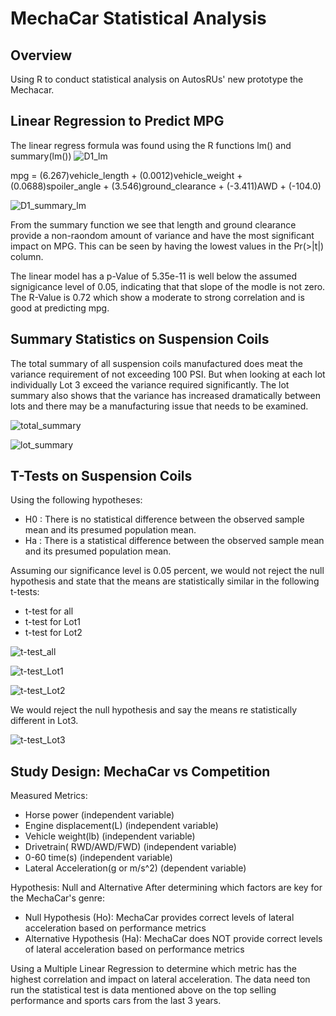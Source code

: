 # MechaCar Statistical Analysis
## Overview 
Using R to conduct statistical analysis on AutosRUs' new prototype the Mechacar. 

## Linear Regression to Predict MPG

The linear regress formula was found using the R functions lm() and summary(lm())
![D1_lm](https://user-images.githubusercontent.com/57120024/172223854-302e27a3-bbbd-46a2-bf06-79bf8d36c1be.PNG)

mpg = (6.267)vehicle_length + (0.0012)vehicle_weight + (0.0688)spoiler_angle + (3.546)ground_clearance + (-3.411)AWD + (-104.0)

![D1_summary_lm](https://user-images.githubusercontent.com/57120024/172223866-cf3971fe-cf79-4a84-8c79-3f53001b1848.PNG)

From the summary function we see that length and ground clearance provide a non-raondom amount of variance and have the most significant impact on MPG. This can be seen by having the lowest values in the Pr(>|t|) column. 

The linear model has a p-Value of 5.35e-11 is well below the assumed signigicance level of 0.05, indicating that that slope of the modle is not zero. The R-Value is 0.72 which show a moderate to strong correlation and is good at predicting mpg. 

## Summary Statistics on Suspension Coils

The total summary of all suspension coils manufactured does meat the variance requirement of not exceeding 100 PSI. But when looking at each lot individually Lot 3 exceed the variance required significantly. The lot summary also shows that the variance has increased dramatically between lots and there may be a manufacturing issue that needs to be examined. 

![total_summary](https://user-images.githubusercontent.com/57120024/172225276-5f05e45c-aba1-4cc7-b39d-a25536b48a73.PNG)

![lot_summary](https://user-images.githubusercontent.com/57120024/172225254-ef2fd8fd-c6dd-426d-8669-3562302a8d26.PNG)

## T-Tests on Suspension Coils
Using the following hypotheses:

  - H0 : There is no statistical difference between the observed sample mean and its presumed population mean.
  - Ha : There is a statistical difference between the observed sample mean and its presumed population mean.

Assuming our significance level is 0.05 percent, we would not reject the null hypothesis and state that the means are statistically similar in the following t-tests:
  - t-test for all
  - t-test for Lot1
  - t-test for Lot2


![t-test_all](https://user-images.githubusercontent.com/57120024/172225730-1eec3f40-ded5-4f53-b84b-c3d84e521ba8.PNG)

![t-test_Lot1](https://user-images.githubusercontent.com/57120024/172225735-bfcb6d42-7f9b-4361-86e7-88e16af869a3.PNG)

![t-test_Lot2](https://user-images.githubusercontent.com/57120024/172225739-dd5a0098-c050-4cd3-9d28-f52e7dcb3ada.PNG)

We would reject the null hypothesis and say the means re statistically different in Lot3. 

![t-test_Lot3](https://user-images.githubusercontent.com/57120024/172225754-d2a236cb-b125-43aa-a7c2-c7e5e2992e37.PNG)

## Study Design: MechaCar vs Competition
Measured Metrics: 
  - Horse power (independent variable)
  - Engine displacement(L)  (independent variable)
  - Vehicle weight(lb) (independent variable)
  - Drivetrain( RWD/AWD/FWD) (independent variable)
  - 0-60 time(s)  (independent variable)
  - Lateral Acceleration(g or m/s^2)  (dependent variable)

Hypothesis: Null and Alternative
After determining which factors are key for the MechaCar's genre:
  - Null Hypothesis (Ho): MechaCar provides correct levels of lateral acceleration based on performance metrics
  - Alternative Hypothesis (Ha): MechaCar does NOT provide correct levels of lateral acceleration based on performance metrics

Using a Multiple Linear Regression to determine which metric has the highest correlation and impact on lateral acceleration. The data need ton run the statistical test is data mentioned above on the top selling performance and sports cars from the last 3 years. 


